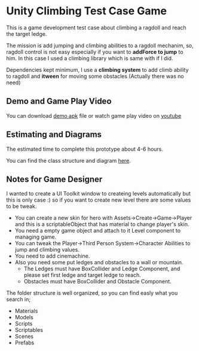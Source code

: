 # Unity Climbing Test Case Game
This is a game development test case about climbing a ragdoll and reach the target ledge. 

The mission is add jumping and climbing abilities to a ragdoll mechanim, so, ragdoll control is not easy especially if you want to **addForce to jump** to him. In this case I used a climbing library which is same with if I did. 

Dependencies kept minimum, I use a **climbing system** to add climb ability to ragdoll and **itween** for moving some obstacles (Actually there was no need)

## Demo and Game Play Video



You can download [demo apk](https://github.com/burakozturk16/climbing-unity-game-test-case/blob/main/Informations/DemoClimb.apk) file or watch game play video on [youtube](https://www.youtube.com/watch?v=216aCJqN6F0)

## Estimating and Diagrams

The estimated time to complete this prototype about 4-6 hours.

You can find the class structure and diagram [here](https://github.com/burakozturk16/unity-climbing-test-case/blob/main/Informations/diagram.pdf).

## Notes for Game Designer

I wanted to create a UI Toolkit window to createing levels automatically but this is only case :) so if you want to create new level there are some values to be tweak.

- You can create a new skin for hero with Assets->Create->Game->Player and this is a scriptableObject that has material to change player's skin.
- You need a empty game object and attach to it Level component to managing game.
- You can tweak the Player->Third Person System->Character Abilities to jump and climbing values.
- You need to add cinemachine.
- Also you need some put ledges and obstacles to a wall or mountain.
  -  The Ledges must have BoxCollider and Ledge Component, and please set first ledge and target ledge to reach.
  -  Obstacles must have BoxCollider and Obstacle Component.

The folder structure is well organized, so you can find easly what you search in; 
- Materials
- Models
- Scripts
- Scriptables
- Scenes
- Prefabs
